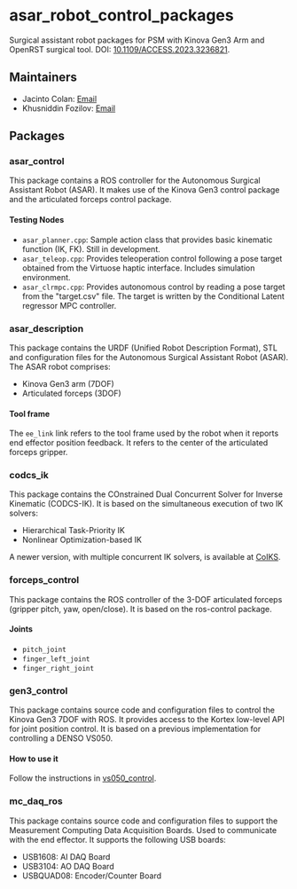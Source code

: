 # asar_robot_control_packages
Surgical assistant robot packages for PSM with Kinova Gen3 Arm and OpenRST surgical tool. DOI: [10.1109/ACCESS.2023.3236821](https://doi.org/10.1109/ACCESS.2023.3236821).

## Maintainers
- Jacinto Colan: [Email](mailto:colan@robo.mein.nagoya-u.ac.jp)
- Khusniddin Fozilov: [Email](mailto:khusniddin@mein.nagoya-u.ac.jp)
## Packages

### asar_control
This package contains a ROS controller for the Autonomous Surgical Assistant Robot (ASAR). It makes use of the Kinova Gen3 control package and the articulated forceps control package.

#### Testing Nodes

- `asar_planner.cpp`: Sample action class that provides basic kinematic function (IK, FK). Still in development.
- `asar_teleop.cpp`: Provides teleoperation control following a pose target obtained from the Virtuose haptic interface. Includes simulation environment.
- `asar_clrmpc.cpp`: Provides autonomous control by reading a pose target from the "target.csv" file. The target is written by the Conditional Latent regressor MPC controller.

### asar_description
This package contains the URDF (Unified Robot Description Format), STL and configuration files for the Autonomous Surgical Assistant Robot (ASAR). The ASAR robot comprises:

- Kinova Gen3 arm (7DOF)
- Articulated forceps (3DOF)

#### Tool frame
The `ee_link` link refers to the tool frame used by the robot when it reports end effector position feedback. It refers to the center of the articulated forceps gripper.

### codcs_ik
This package contains the COnstrained Dual Concurrent Solver for Inverse Kinematic (CODCS-IK). It is based on the simultaneous execution of two IK solvers:

- Hierarchical Task-Priority IK
- Nonlinear Optimization-based IK

A newer version, with multiple concurrent IK solvers, is available at [CoIKS](https://github.com/jcolan/CoIKS.git).

### forceps_control
This package contains the ROS controller of the 3-DOF articulated forceps (gripper pitch, yaw, open/close). It is based on the ros-control package.

#### Joints
- `pitch_joint`
- `finger_left_joint`
- `finger_right_joint`

### gen3_control
This package contains source code and configuration files to control the Kinova Gen3 7DOF with ROS. It provides access to the Kortex low-level API for joint position control. It is based on a previous implementation for controlling a DENSO VS050.

#### How to use it
Follow the instructions in [vs050_control](https://github.com/jcolan/vs050_control).

### mc_daq_ros
This package contains source code and configuration files to support the Measurement Computing Data Acquisition Boards. Used to communicate with the end effector. It supports the following USB boards:

- USB1608: AI DAQ Board
- USB3104: AO DAQ Board
- USBQUAD08: Encoder/Counter Board
